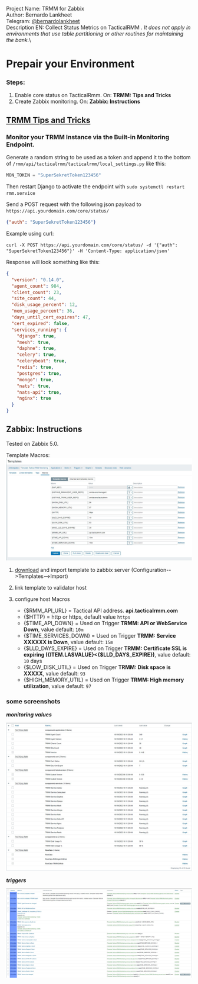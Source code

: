 Project Name: TRMM for Zabbix\
Author: Bernardo Lankheet\
Telegram: [@bernardolankheet](https://t.me/bernardolankheet)\
Description EN: Collect Status Metrics on TacticalRMM . *It does not apply in environments that use table partitioning or other routines for maintaining the bank.*\

# Prepair your Environment
### Steps:
1. Enable core status on TacticalRmm. On: **TRMM: Tips and Tricks**
2. Create Zabbix monitoring. On: **Zabbix: Instructions**

## [TRMM Tips and Tricks](https://docs.tacticalrmm.com/tipsntricks/#monitor-your-trmm-instance-via-the-built-in-monitoring-endpoint)

### Monitor your TRMM Instance via the Built-in Monitoring Endpoint.
Generate a random string to be used as a token and append it to the bottom of `/rmm/api/tacticalrmm/tacticalrmm/local_settings.py` like this:

```python
MON_TOKEN = "SuperSekretToken123456"
```

Then restart Django to activate the endpoint with `sudo systemctl restart rmm.service`

Send a POST request with the following json payload to `https://api.yourdomain.com/core/status/`
```json
{"auth": "SuperSekretToken123456"}
```

Example using curl:
```
curl -X POST https://api.yourdomain.com/core/status/ -d '{"auth": "SuperSekretToken123456"}' -H 'Content-Type: application/json'
```

Response will look something like this:
```json
{
  "version": "0.14.0",
  "agent_count": 984,
  "client_count": 23,
  "site_count": 44,
  "disk_usage_percent": 12,
  "mem_usage_percent": 36,
  "days_until_cert_expires": 47,
  "cert_expired": false,
  "services_running": {
    "django": true,
    "mesh": true,
    "daphne": true,
    "celery": true,
    "celerybeat": true,
    "redis": true,
    "postgres": true,
    "mongo": true,
    "nats": true,
    "nats-api": true,
    "nginx": true
  }
}
```

## Zabbix: Instructions
Tested on Zabbix 5.0. 

Template Macros:
![Template Macros](./img/macros.jpg)

1. [download](./Template-Tactical-RMM-Monitoring.xml) and import template to zabbix server (Configuration-->Templates-->Import)

2. link template to validator host

3. configure host Macros
   - {$RMM_API_URL}           = Tactical API address. **api.tacticalrmm.com**
   - {$HTTP}                  = http or https, default value `https`
   - {$TIME_API_DOWN}         = Used on Trigger **TRMM: API or WebService Down**, value default: `10m`
   - {$TIME_SERVICES_DOWN}    = Used on Trigger **TRMM: Service XXXXXX is Down**, value default: `15m`
   - {$LLD_DAYS_EXPIRE}       = Used on Trigger **TRMM: Certificate SSL is expiring ({ITEM.LASVALUE}<{$LLD_DAYS_EXPIRE})**, value default: `10` days
   - {$LOW_DISK_UTIL}         = Used on Trigger **TRMM: Disk space is XXXXX**, value default: `93`
   - {$HIGH_MEMORY_UTIL}      = Used on Trigger **TRMM: High memory utilization**, value default: `97`

### some screenshots
***monitoring values***

![monitoring values](./img/latestdata.jpg)

***triggers***

![Triggers](./img/triggers.jpg)